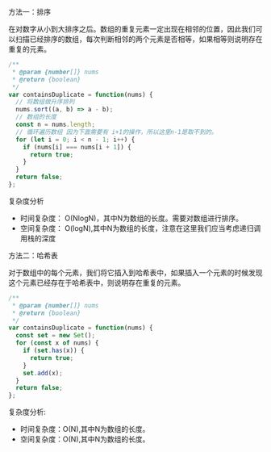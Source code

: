 方法一：排序

在对数字从小到大排序之后。数组的重复元素一定出现在相邻的位置，因此我们可以扫描已经排序的数组，每次判断相邻的两个元素是否相等，如果相等则说明存在重复的元素。

```js
/**
 * @param {number[]} nums
 * @return {boolean}
 */
var containsDuplicate = function(nums) {
  // 将数组做升序排列
  nums.sort((a, b) => a - b);
  // 数组的长度
  const n = nums.length;
  // 循环遍历数组 因为下面需要有 i+1的操作，所以这里n-1是取不到的。
  for (let i = 0; i < n - 1; i++) {
    if (nums[i] === nums[i + 1]) {
      return true;
    }
  }
  return false;
};
```

复杂度分析
  * 时间复杂度： O(NlogN)，其中N为数组的长度。需要对数组进行排序。
  * 空间复杂度： O(logN),其中N为数组的长度，注意在这里我们应当考虑递归调用栈的深度

方法二：哈希表

对于数组中的每个元素，我们将它插入到哈希表中，如果插入一个元素的时候发现这个元素已经存在于哈希表中，则说明存在重复的元素。

```js
/**
 * @param {number[]} nums
 * @return {boolean}
 */
var containsDuplicate = function(nums) {
  const set = new Set();
  for (const x of nums) {
    if (set.has(x)) {
      return true;
    }
    set.add(x);
  }
  return false;
};
```
复杂度分析:
  * 时间复杂度：O(N),其中N为数组的长度。
  * 空间复杂度：O(N),其中N为数组的长度。
  
